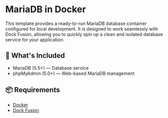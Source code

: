 # MariaDB in Docker
This template provides a ready-to-run MariaDB database container configured for local development. It is designed to work seamlessly with Dock Fusion, allowing you to quickly spin up a clean and isolated database service for your application.

## 🚀 What's Included

- MariaDB (5.5+) — Database service
- phpMyAdmin (5.0+) — Web-based MariaDB management

## 📦 Requirements
- [Docker](https://www.docker.com)
- [Dock Fusion](https://github.com/DockFusion/dock-fusion-app/releases)
